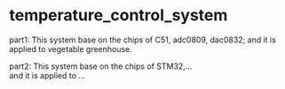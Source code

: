 # temperature_control_system

part1:
	This system base on the chips of C51, adc0809, dac0832; 
	and it is applied to vegetable greenhouse.


part2:
	This system base on the chips of STM32,...	
	and it is applied to ...